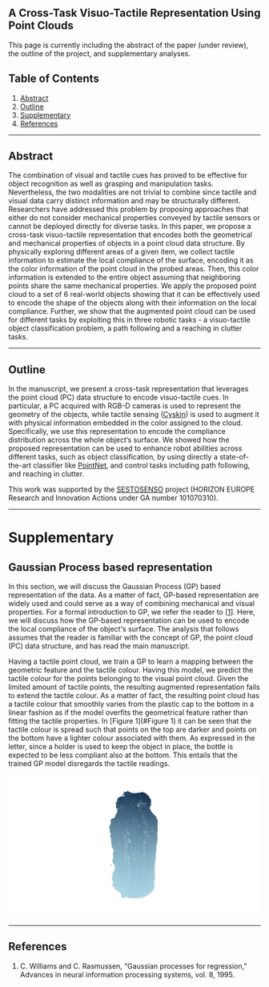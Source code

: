 ## A Cross-Task Visuo-Tactile Representation Using Point Clouds

This page is currently including the abstract of the paper (under review), the outline of the project, and supplementary analyses.

## Table of Contents

1. [Abstract](#abstract)
2. [Outline](#outline)
3. [Supplementary](#supplementary)
4. [References](#references)

---

## Abstract

The combination of visual and tactile cues has proved to be effective for object recognition as well as grasping and manipulation tasks. Nevertheless, the two modalities are not trivial to combine since tactile and visual data carry distinct information and may be structurally different. Researchers have addressed this problem by proposing approaches that either do not consider mechanical properties conveyed by tactile sensors or cannot be deployed directly for diverse tasks. In this paper, we propose a cross-task visuo-tactile representation that encodes both the geometrical and mechanical properties of objects in a point cloud data structure. By physically exploring different areas of a given item, we collect tactile information to estimate the local compliance of the surface, encoding it as the color information of the point cloud in the probed areas. Then, this color information is extended to the entire object assuming that neighboring points share the same mechanical properties. We apply the proposed point cloud to a set of 6 real-world objects showing that it  can be effectively used to encode the shape of the objects along with their information on the local compliance. Further, we show that the augmented point cloud can be used for different tasks by exploiting this in three robotic tasks - a visuo-tactile object classification problem, a path following and a reaching in clutter tasks.

---

## Outline

In the manuscript, we present a cross-task representation that leverages the point cloud (PC) data structure to encode visuo-tactile cues. In particular, a PC acquired with RGB-D cameras is used to represent the geometry of the objects, while tactile sensing ([Cyskin](https://www.cyskin.com/)) is used to augment it  with physical information embedded in the color assigned to the cloud. Specifically, we use this representation to encode the compliance distribution across the whole object’s surface. We showed how the proposed representation can be used to enhance robot abilities across different tasks, such as object classification, by using directly a state-of-the-art classifier like [PointNet](https://github.com/charlesq34/pointnet), and control tasks including path following, and reaching in clutter.

This work was supported by the [SESTOSENSO](http://sestosenso.eu/) project (HORIZON EUROPE Research and Innovation Actions under GA number 101070310).

---

# Supplementary
## Gaussian Process based representation 

In this section, we will discuss the Gaussian Process (GP) based representation of the data. 
As a matter of fact, GP-based representation are widely used and could serve as a way of combining mechanical and visual properties. For a formal introduction to GP, we refer the reader to [[1](#1)]. Here, we will discuss how the GP-based representation can be used to encode the local compliance of the object's surface. The analysis that follows assumes that the reader is familiar with the concept of GP, the point cloud (PC) data structure, and has read the main manuscript.

Having a tactile point cloud, we train a GP to learn a mapping between the geometric feature and the tactile colour. Having this model, we predict the tactile colour for the points belonging to the visual point cloud. Given the limited amount of tactile points, the resulting augmented representation fails to extend the tactile colour. As a matter of fact, the resulting point cloud has a tactile colour that smoothly varies from the plastic cap to the bottom in a linear fashion as if the model overfits the geometrical feature rather than fitting the tactile properties. In [Figure 1](#Figure 1) it can be seen that the tactile colour is spread such that points on the top are darker and points on the bottom have a lighter colour associated with them. As expressed in the letter, since a holder is used to keep the object in place, the bottle is expected to be less compliant also at the bottom. This entails that the trained GP model disregards the tactile readings.  

![Figure 1](./images/gp_fail.png)




---

## References

1. C. Williams and C. Rasmussen, “Gaussian processes for regression,” Advances in neural information processing systems, vol. 8, 1995.